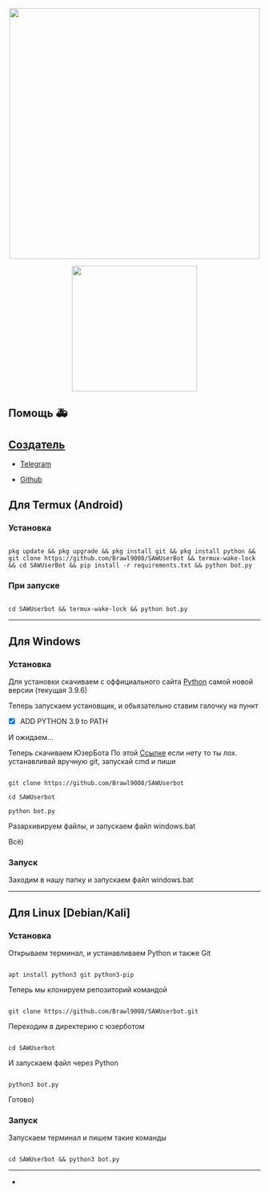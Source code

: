 <meta name="SAW Userbot" content="SAW Userbot - Самый простой юзербот для телеграм">

<meta name="SAW" content="SAW Userbot, Userbot, telegram"> 

<p align="center"><a href="https://t.me/SAWUser_Bot"><img src="https://github.com/Brawl9008/filesUB/blob/main/logo.png" width="500"></a></p> 

<p align="center"><a href="https://github.com/Brawl9008/SAWUserbot"><img src="https://hits.seeyoufarm.com/api/count/incr/badge.svg?url=https://github.com/Brawl9008/SAWUserbot&title=Profile%20Views" width="250"></a></p> 

## Помощь 🚑

<a href="https://t.me/SAWUser_bot">

<a href="https://t.me/SAWUserbot">

## Создатель

* [Telegram](https://t.me/sawandr)

* [Github](https://github.com/Brawl9008)

## Для Termux (Android)

### Установка

```

pkg update && pkg upgrade && pkg install git && pkg install python && git clone https://github.com/Brawl9008/SAWUserBot && termux-wake-lock && cd SAWUserBot && pip install -r requirements.txt && python bot.py

```

### При запуске

```

cd SAWUserbot && termux-wake-lock && python bot.py

```

---

## Для Windows

### Установка

Для установки скачиваем с оффициального сайта [Python](https://www.python.org/downloads/) самой новой версии (текущая 3.9.6)

Теперь запускаем установщик, и обьязательно ставим галочку на пункт

- [x] ADD PYTHON 3.9 to PATH

И ожидаем...

Теперь скачиваем ЮзерБота По этой [Ссылке](https://github.com/Brawl9008/SAWUserbot/archive/refs/heads/main.zip) если нету то ты лох. устанавливай вручную git, запускай cmd и пиши 

```

git clone https://github.com/Brawl9008/SAWUserbot

cd SAWUserbot

python bot.py 

```

Разархивируем файлы, и запускаем файл windows.bat

Всё)

### Запуск

Заходим в нашу папку и запускаем файл windows.bat

---

## Для Linux [Debian/Kali]

### Установка

Открываем терминал, и устанавливаем Python и также Git

```

apt install python3 git python3-pip

```

Теперь мы клонируем репозиторий командой

```

git clone https://github.com/Brawl9008/SAWUserbot.git

```

Переходим в директерию с юзерботом

```

cd SAWUserbot

```

И запускаем файл через Python

```

python3 bot.py

```

Готово)

### Запуск

Запускаем терминал и пишем такие команды

```

cd SAWUserbot && python3 bot.py

```

---












-





